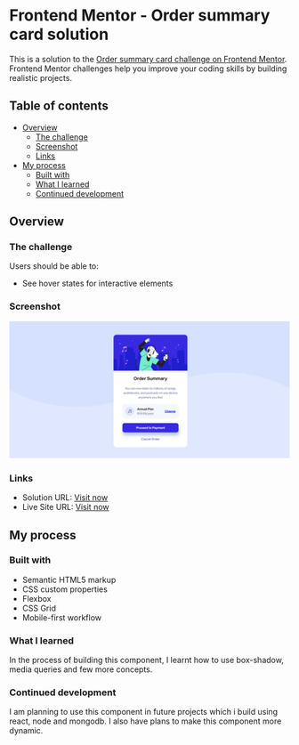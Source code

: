 # Frontend Mentor - Order summary card solution

This is a solution to the [Order summary card challenge on Frontend Mentor](https://www.frontendmentor.io/challenges/order-summary-component-QlPmajDUj). Frontend Mentor challenges help you improve your coding skills by building realistic projects. 

## Table of contents

- [Overview](#overview)
  - [The challenge](#the-challenge)
  - [Screenshot](#screenshot)
  - [Links](#links)
- [My process](#my-process)
  - [Built with](#built-with)
  - [What I learned](#what-i-learned)
  - [Continued development](#continued-development)

## Overview

### The challenge

Users should be able to:

- See hover states for interactive elements

### Screenshot

![Website Output Image](images/screenshot.png)

### Links

- Solution URL: [ Visit now](https://github.com/prabhu30/order-summary-card)
- Live Site URL: [ Visit now](https://order-summary-card-item.netlify.app/)

## My process

### Built with

- Semantic HTML5 markup
- CSS custom properties
- Flexbox
- CSS Grid
- Mobile-first workflow

### What I learned

In the process of building this component, I learnt how to use box-shadow, media queries and few more concepts.

### Continued development

I am planning to use this component in future projects which i build using react, node and mongodb. I also have plans to make this component more dynamic.
